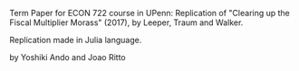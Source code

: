Term Paper for ECON 722 course in UPenn: 
Replication of "Clearing up the Fiscal Multiplier Morass" (2017), by Leeper, Traum and Walker.

Replication made in Julia language.

by Yoshiki Ando and Joao Ritto
